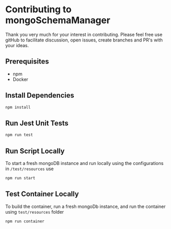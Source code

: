 # Contributing to mongoSchemaManager

Thank you very much for your interest in contributing. Please feel free use gitHub to facilitate discussion, open issues, create branches and PR's with your ideas. 

## Prerequisites
- npm
- Docker

## Install Dependencies
```bash
npm install
```

## Run Jest Unit Tests
```bash
npm run test
```

## Run Script Locally 
To start a fresh mongoDB instance and run locally using the configurations in ``/test/resources`` use
```bash
npm run start
```

## Test Container Locally
To build the container, run a fresh mongoDb instance, and run the container using ``test/resources`` folder
```bash
npm run container
```
